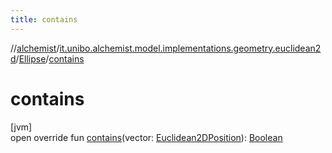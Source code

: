 ```yaml
---
title: contains
---
```

//[alchemist](../../../index.html)/[it.unibo.alchemist.model.implementations.geometry.euclidean2d](../index.html)/[Ellipse](index.html)/[contains](contains.html)



# contains



[jvm]\
open override fun [contains](contains.html)(vector: [Euclidean2DPosition](../../it.unibo.alchemist.model.implementations.positions/-euclidean2-d-position/index.html)): [Boolean](https://kotlinlang.org/api/latest/jvm/stdlib/kotlin/-boolean/index.html)




